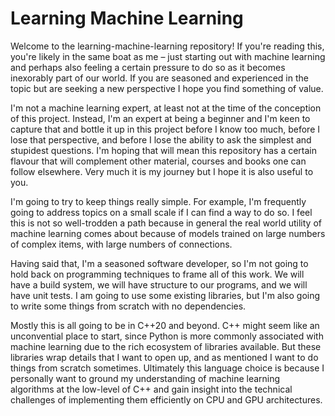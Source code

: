 Learning Machine Learning
=========================

Welcome to the learning-machine-learning repository! If you're reading this,
you're likely in the same boat as me – just starting out with machine learning
and perhaps also feeling a certain pressure to do so as it becomes inexorably
part of our world. If you are seasoned and experienced in the topic but
are seeking a new perspective I hope you find something of value.

I'm not a machine learning expert, at least not at the time of the conception
of this project. Instead, I'm an expert at being a beginner and I'm keen to
capture that and bottle it up in this project before I know too much, before I
lose that perspective, and before I lose the ability to ask the simplest and
stupidest questions.  I'm hoping that will mean this repository has a certain
flavour that will complement other material, courses and books one can follow
elsewhere. Very much it is my journey but I hope it is also useful to you.

I'm going to try to keep things really simple. For example, I'm frequently
going to address topics on a small scale if I can find a way to do so. I feel
this is not so well-trodden a path because in general the real world utility of
machine learning comes about because of models trained on large numbers of
complex items, with large numbers of connections.

Having said that, I'm a seasoned software developer, so I'm not going to hold
back on programming techniques to frame all of this work. We will have
a build system, we will have structure to our programs, and we will have unit
tests. I am going to use some existing libraries, but I'm also going to write
some things from scratch with no dependencies.

Mostly this is all going to be in C++20 and beyond. C++ might seem like an
unconvential place to start, since Python is more commonly associated with
machine learning due to the rich ecosystem of libraries available. But these
libraries wrap details that I want to open up, and as mentioned I want to do
things from scratch sometimes.  Ultimately this language choice is because I
personally want to ground my understanding of machine learning algorithms at
the low-level of C++ and gain insight into the technical challenges of
implementing them efficiently on CPU and GPU architectures.
